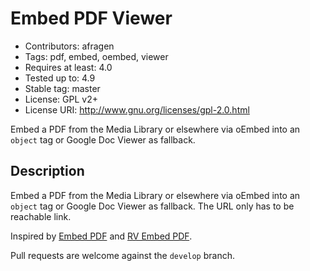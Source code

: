 # Embed PDF Viewer

* Contributors: afragen
* Tags: pdf, embed, oembed, viewer
* Requires at least: 4.0
* Tested up to: 4.9
* Stable tag: master
* License: GPL v2+
* License URI: <http://www.gnu.org/licenses/gpl-2.0.html>

Embed a PDF from the Media Library or elsewhere via oEmbed into an `object` tag or Google Doc Viewer as fallback.

## Description
Embed a PDF from the Media Library or elsewhere via oEmbed into an `object` tag or Google Doc Viewer as fallback. The URL only has to be reachable link.

Inspired by [Embed PDF](https://wordpress.org/plugins/dirtysuds-embed-pdf/) and [RV Embed PDF](https://wordpress.org/plugins/rv-embed-pdf/).

Pull requests are welcome against the `develop` branch.

